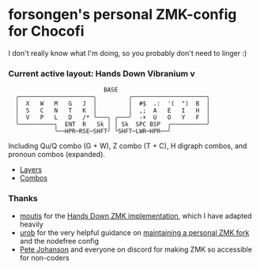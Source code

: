 # forsongen's personal ZMK-config for Chocofi

I don't really know what I'm doing, so you probably don't need to linger :)

### Current active layout: Hands Down Vibranium v

```
                           BASE
  ╭─────────────────────╮         ╭─────────────────────╮
  │  X   W   M   G   J  │         │  #$  .:  '(  ")  B  │
  │  S   C   N   T   K  │         │  ,;  A   E   I   H  │
  │  V   P   L   D   /* ╰───╮ ╭───╯  -+  U   O   Y   F  │
  ╰──────────╮  ENT  R   Sk │ │ Sk  SPC BSP  ╭──────────╯
             ╰──HPR─RSE─SHFT╯ ╰SHFT─LWR─HPR──╯
```

Including Qu/Q combo (G + W), Z combo (T + C), H digraph combos, and pronoun combos (expanded).

- [Layers](https://github.com/forsongen/zmk-config/tree/main/config/keymaps#layers)
- [Combos](https://github.com/forsongen/zmk-config/tree/main/config/keymaps#combos)

### Thanks

- [moutis](https://github.com/moutis) for the [Hands Down ZMK implementation](https://github.com/moutis/zmk-config), which I have adapted heavily
- [urob](https://github.com/urob) for the very helpful guidance on [maintaining a personal ZMK fork](https://gist.github.com/urob/68a1e206b2356a01b876ed02d3f542c7) and the nodefree config
- [Pete Johanson](https://github.com/petejohanson) and everyone on discord for making ZMK so accessible for non-coders
